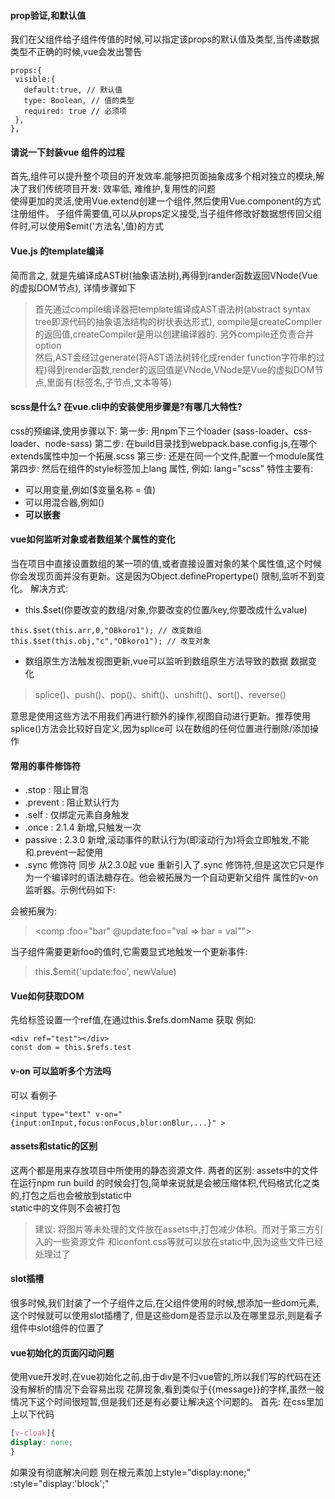 #### prop验证,和默认值
 我们在父组件给子组件传值的时候,可以指定该props的默认值及类型,当传递数据类型不正确的时候,vue会发出警告
 ```vue
props:{
  visible:{
    default:true, // 默认值
    type: Boolean, // 值的类型
    required: true // 必须项
  },
},

```

#### 请说一下封装vue 组件的过程
首先,组件可以提升整个项目的开发效率.能够把页面抽象成多个相对独立的模块,解决了我们传统项目开发:
效率低, 难维护,复用性的问题  
使得更加的灵活,使用Vue.extend创建一个组件,然后使用Vue.component的方式注册组件。
子组件需要值,可以从props定义接受,当子组件修改好数据想传回父组件时,可以使用$emit('方法名',值)的方式

#### Vue.js 的template编译
简而言之, 就是先编译成AST树(抽象语法树),再得到rander函数返回VNode(Vue的虚拟DOM节点),
详情步骤如下
>首先通过compile编译器把template编译成AST语法树(abstract syntax tree即源代码的抽象语法结构的树状表达形式),
compile是createCompiler的返回值,createCompiler是用以创建编译器的. 另外compile还负责合并option  
>然后,AST会经过generate(将AST语法树转化成render function字符串的过程)得到render函数,render的返回值是VNode,VNode是Vue的虚拟DOM节点,里面有(标签名,子节点,文本等等)

#### scss是什么? 在vue.cli中的安装使用步骤是?有哪几大特性?
css的预编译,使用步骤以下:
第一步: 用npm下三个loader (sass-loader、css-loader、node-sass)
第二步: 在build目录找到webpack.base.config.js,在哪个extends属性中加一个拓展.scss
第三步: 还是在同一个文件,配置一个module属性
第四步: 然后在组件的style标签加上lang 属性, 例如: lang="scss"
特性主要有: 
  * 可以用变量,例如($变量名称 = 值)
  * 可以用混合器,例如()
  * **可以嵌套**
  
#### vue如何监听对象或者数组某个属性的变化
当在项目中直接设置数组的某一项的值,或者直接设置对象的某个属性值,这个时候你会发现页面并没有更新。这是因为Object.definePropertype()
限制,监听不到变化。
解决方式:
  * this.$set(你要改变的数组/对象,你要改变的位置/key,你要改成什么value)
```vue
this.$set(this.arr,0,"OBkoro1"); // 改变数组
this.$set(this.obj,"c","OBkoro1"); // 改变对象
```
  * 数组原生方法触发视图更新,vue可以监听到数组原生方法导致的数据 数据变化
> splice()、push()、pop()、shift()、unshift()、sort()、reverse()  

意思是使用这些方法不用我们再进行额外的操作,视图自动进行更新。推荐使用splice()方法会比较好自定义,因为splice可
以在数组的任何位置进行删除/添加操作

#### 常用的事件修饰符
  * .stop : 阻止冒泡 
  * .prevent : 阻止默认行为
  * .self : 仅绑定元素自身触发
  * .once : 2.1.4 新增,只触发一次
  * passive : 2.3.0 新增,滚动事件的默认行为(即滚动行为)将会立即触发,不能和.prevent一起使用
  * .sync 修饰符 同步
从2.3.0起 vue 重新引入了.sync 修饰符,但是这次它只是作为一个编译时的语法糖存在。他会被拓展为一个自动更新父组件
属性的v-on监听器。示例代码如下:
> <comp :foo.sync="bar"></comp>  

会被拓展为:
> <comp :foo="bar" @update:foo="val => bar = val""></comp>  

当子组件需要更新foo的值时,它需要显式地触发一个更新事件:
> this.$emit('update:foo', newValue)  

#### Vue如何获取DOM
先给标签设置一个ref值,在通过this.$refs.domName 获取 例如:
```vue
<div ref="test"></div>
const dom = this.$refs.test
```

#### v-on 可以监听多个方法吗
可以 看例子
```vue
<input type="text" v-on="{input:onInput,focus:onFocus,blur:onBlur,...}" >
```

#### assets和static的区别
这两个都是用来存放项目中所使用的静态资源文件.
两者的区别:
assets中的文件在运行npm run build 的时候会打包,简单来说就是会被压缩体积,代码格式化之类
的,打包之后也会被放到static中  
static中的文件则不会被打包  
> 建议: 将图片等未处理的文件放在assets中,打包减少体积。而对于第三方引入的一些资源文件
和iconfont.css等就可以放在static中,因为这些文件已经处理过了

#### slot插槽
很多时候,我们封装了一个子组件之后,在父组件使用的时候,想添加一些dom元素,这个时候就可以使用slot插槽了,
但是这些dom是否显示以及在哪里显示,则是看子组件中slot组件的位置了

#### vue初始化的页面闪动问题
使用vue开发时,在vue初始化之前,由于div是不归vue管的,所以我们写的代码在还没有解析的情况下会容易出现
花屏现象,看到类似于{{message}}的字样,虽然一般情况下这个时间很短暂,但是我们还是有必要让解决这个问题的。
首先: 在css里加上以下代码
```css
[v-cloak]{
display: none;
}
```
如果没有彻底解决问题 则在根元素加上style="display:none;" :style="display:'block';"
